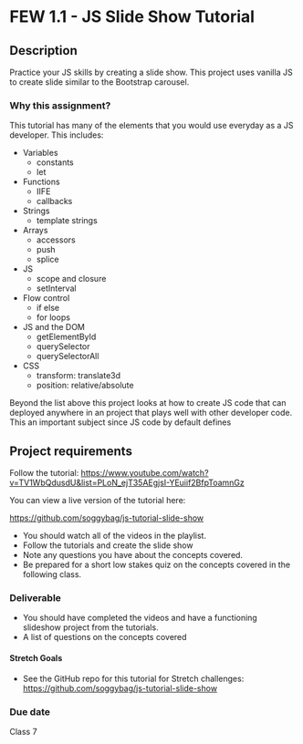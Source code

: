 # FEW 1.1 - JS Slide Show Tutorial

## Description 

Practice your JS skills by creating a slide show. This project uses vanilla JS to create slide similar to the Bootstrap carousel. 

### Why this assignment?

This tutorial has many of the elements that you would use everyday as a JS developer. This includes: 

- Variables 
  - constants
  - let
- Functions 
  - IIFE
  - callbacks
- Strings 
  - template strings
- Arrays
  - accessors
  - push
  - splice
- JS 
  - scope and closure
  - setInterval
- Flow control 
  - if else 
  - for loops
- JS and the DOM
  - getElementById
  - querySelector
  - querySelectorAll
- CSS 
  - transform: translate3d
  - position: relative/absolute

Beyond the list above this project looks at how to create JS code that can deployed anywhere in an project that plays well with other developer code. This an important subject since JS code by default defines 

## Project requirements

Follow the tutorial: https://www.youtube.com/watch?v=TV1WbQdusdU&list=PLoN_ejT35AEgjsI-YEuiif2BfpToamnGz

You can view a live version of the tutorial here: 

https://github.com/soggybag/js-tutorial-slide-show

- You should watch all of the videos in the playlist. 
- Follow the tutorials and create the slide show
- Note any questions you have about the concepts covered. 
- Be prepared for a short low stakes quiz on the concepts covered in the following class. 

### Deliverable

- You should have completed the videos and have a functioning slideshow project from the tutorials. 
- A list of questions on the concepts covered

#### Stretch Goals

- See the GitHub repo for this tutorial for Stretch challenges: https://github.com/soggybag/js-tutorial-slide-show

### Due date

Class 7

